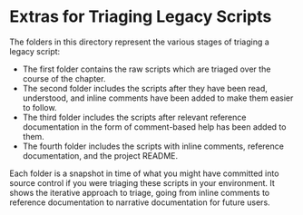 # Extras for Triaging Legacy Scripts

The folders in this directory represent the various stages of triaging a legacy script:

- The first folder contains the raw scripts which are triaged over the course of the chapter.
- The second folder includes the scripts after they have been read, understood, and inline comments have been added to make them easier to follow.
- The third folder includes the scripts after relevant reference documentation in the form of comment-based help has been added to them.
- The fourth folder includes the scripts with inline comments, reference documentation, and the project README.

Each folder is a snapshot in time of what you might have committed into source control if you were triaging these scripts in your environment.
It shows the iterative approach to triage, going from inline comments to reference documentation to narrative documentation for future users.